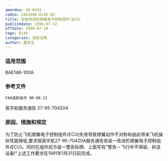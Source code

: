 ```yaml
---
amendno: 39-0434  
cadno: CAD1990-B146-03  
title: 安装改进的襟翼电子控制组件(ECU)  
publishdate: 1990-07-12  
effdate: 1990-07-18  
tags: B146  
categories: 民航总局  
author: 童凯生  
---
```

  
### 适用范围  
BAE146-100A  
  
<!--more-->  
### 参考文件  
    FAA适航指令 90-08-11  
英宇航服务通告 27-95-70420A  
  
### 原因、措施和规定  
为了防止飞机襟翼电子控制组件(ECU)失效导致襟翼动作不对称和由此带来飞机操纵性能降低,要求按英宇航27-95-70420A服务通告安装一改进的襟翼电子控制组件(ECU)。同时在组件前方装一警告标牌、上面写有"警告－飞行中不得装、拆该设备!"上述工作要求在1991年1月31日前完成。  
